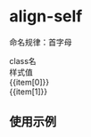 # align-self


<script setup>
import { useData } from 'vitepress'
import { ref } from 'vue'

const { page } = useData()

const list = ref([
  ["as-a" , "align-self: auto;"],
  ["as-fs" , "align-self: flex-start;"],
  ["as-fe" , "align-self: flex-end;"],
  ["as-c" , "align-self: center;"],
  ["as-b" , "align-self: baseline;"],
  ["as-s" , "align-self: stretch;"],
])
</script>

命名规律：首字母
 
<div class="a-flex a-row a-jc-sb a-border-b a-h-30"  >
  <div class="a-flex-1">class名</div>
  <div class="a-flex-1">样式值</div>
</div>
<div class=" a-flex-1 " style="overflow-y:auto;max-height: 300px">
  <div class="a-flex a-row a-ai-c a-jc-sb a-border-b a-min-h-30" v-for="(item, index) in list" :key="index" >
    <div class="a-flex-1">{{item[0]}}</div>
    <div class="a-flex-1">{{item[1]}}</div>
  </div>
</div>

## 使用示例

